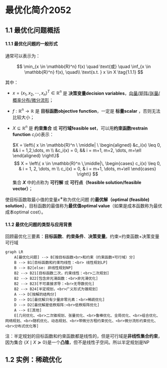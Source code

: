 # 最优化简介2052

## 1.1 最优化问题概括

#### 1.1.1 最优化问题的一般形式

通常可以表示为：

$$
\min_{x \in \mathbb{R}^n} f(x) \quad \text{或} \quad \inf_{x \in \mathbb{R}^n} f(x), \quad\\
\text{s.t. } x \in X
\tag{1.1.1}
$$

其中：

- $x = (x_1, x_2, \cdots, x_n)^T \in \mathbb{R}^n$ 是 **决策变量decision variables**，<u>向量/矩阵/张量/概率分布/微分流形</u>；

- $f : \mathbb{R}^n \to \mathbb{R}$ 是 **目标函数objective function**，一定是 **标量scalar** ，否则无法比较大小；

- $X \subseteq \mathbb{R}^n$ 是 **约束集合** 或 **可行域feasible set**，可以用**约束函数restrain function** $c_i(x)$表示：
  
  $X = \left\{ x \in \mathbb{R}^n \ \middle| \ 
  \begin{aligned}
  &c_i(x) \leq 0, && i = 1,2,\dots, m \\
  &c_i(x) = 0, && i = m+1, m+2, \dots, m+\ell
  \end{aligned}
  \right\}$
  $$
  X = \left\{ x \in \mathbb{R}^n \,\middle|\, 
  \begin{cases}
  c_i(x) \leq 0, & i = 1, 2, \dots, m \\
  c_i(x) = 0, & i = m+1, \dots, m+\ell
  \end{cases}
  \right\}
  $$
  集合 **$X$** 中的点称为 **可行解** 或 **可行点（feasible solution/feasible vector）**；

使目标函数取最小值的变量$x^∗$称为优化问题 的**最优解（optimal (feasible) solution）**，目标函数的最值称为**最优值optimal value**（如果是成本函数称为最优成本optimal cost）。

#### 1.1.2 最优化问题的类型与应用背景

回顾最优化三要素：**目标函数**、**约束条件**、**决策变量**。约束=约束函数+决策变量可行域

```mermaid
graph LR
    A[最优化问题] --> B[按目标函数<br>和约束（约束函数+可行域）分]
    B --> B1[目标函数和约束均线性：<br> 线性规划LP]
    B --> B2[else: 非线性规划NP]
    B2 --> B21[目标函数二次，约束线性：<br>二次规划]
    B2 --> B22[包含非光滑函数：<br>非光滑优化]
    B2 --> B23[不可直接求导：<br>无导数优化]
    B2 --> B24[半定规划，<br>广义形式为锥规划]
    A --> D[按解的结构分]
    D --> D1[最优解只有少量非零元素：<br>稀疏优化]
    D --> D2[最优解是低秩矩阵:<br>低秩矩阵优化]
    A --> E[其他]
    E[几何优化、<br>二次锥规划、张量优化、<br>鲁棒优化、全局优化、<br>组合优化、网络规划、<br>随机优化、动态规划、<br>带微分方程约束优化、<br>微分流形约束优化、<br>分布式优化等]

```

注：半定规划的目标函数和约束函数都是线性的，但是可行域是**非线性集合约束**，因为集合 $\{ X \mid X \succeq 0 \}$是一个**凸锥**，但不是线性子空间。所以半定规划是NP



## 1.2 实例：稀疏优化

